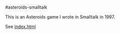 #asteroids-smalltalk

This is an Asteroids game I wrote in Smalltalk in 1997.

See [index.html](http://jsamarziya.github.io/asteroids-smalltalk/)